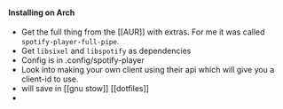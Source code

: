 #### Installing on Arch
- Get the full thing from the [[AUR]] with extras. For me it was called `spotify-player-full-pipe`.
- Get `libsixel` and `libspotify` as dependencies
- Config is in .config/spotify-player
- Look into making your own client using their api which will give you a client-id to use.
- will save in [[gnu stow]] [[dotfiles]]
- 